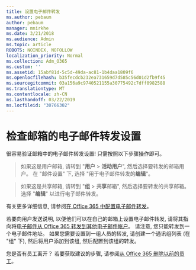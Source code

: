 ```yaml
---
title: 设置电子邮件转发
ms.author: pebaum
author: pebaum
manager: mnirkhe
ms.date: 3/21/2018
ms.audience: Admin
ms.topic: article
ROBOTS: NOINDEX, NOFOLLOW
localization_priority: Normal
ms.collection: Adm_O365
ms.custom: ''
ms.assetid: 15abf81d-5c5d-49da-ac81-1b4daa1809f6
ms.openlocfilehash: b35fecdcb232ea731659d7d585c56d01d2fb9f45
ms.sourcegitcommit: 03a156a9c9740521155a30775492c7dff0982588
ms.translationtype: MT
ms.contentlocale: zh-CN
ms.lasthandoff: 03/22/2019
ms.locfileid: "30766302"
---
```

# <a name="check-the-email-forwarding-settings-for-a-mailbox"></a>检查邮箱的电子邮件转发设置

很容易验证邮箱中的电子邮件转发设置! 只需按照以下步骤操作即可。
  
> 如果这是用户邮箱, 请转到 "**用户** \> **活动用户**", 然后选择要转发的邮箱用户。 在 "邮件设置" 下, 选择 "用于电子邮件转发的**编辑**"。 
    
> 如果这是共享邮箱, 请转到 "**组** \> **共享**邮箱", 然后选择要转发的共享邮箱。 选择 "**编辑**" 以进行电子邮件转发。 
    
有关更多详细信息, 请参阅[在 Office 365 中配置电子邮件转发](https://support.office.com/article/Configure-email-forwarding-in-Office-365-ab5eb117-0f22-4fa7-a662-3a6bdb0add74)。 
  
若要向用户发送说明, 以便他们可以在自己的邮箱上设置电子邮件转发, 请将其指向将[电子邮件从 Office 365 转发到其他电子邮件帐户](https://support.office.com/article/Forward-email-from-Office-365-to-another-email-account-1ed4ee1e-74f8-4f53-a174-86b748ff6a0e)。 请注意, 您只能转发到一个电子邮件地址。 如果您需要设置到一组人员的转发, 请创建一个通讯组列表 (在 "组" 下), 然后将用户添加到该组, 然后配置到该组的转发。
  
您是否有员工离开？ 若要获取建议的步骤, 请参阅[从 Office 365 删除以前的员工](https://support.office.com/article/Remove-a-former-employee-from-Office-365-44d96212-4d90-4027-9aa9-a95eddb367d1.aspx)。 
  

